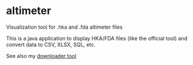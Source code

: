# altimeter
Visualization tool for .hka and .fda altimeter files

This is a java application to display HKA/FDA files (like the official tool) and convert data to CSV, XLSX, SQL, etc.

See also my [downloader tool](https://github.com/olopes/fda-downloader)
